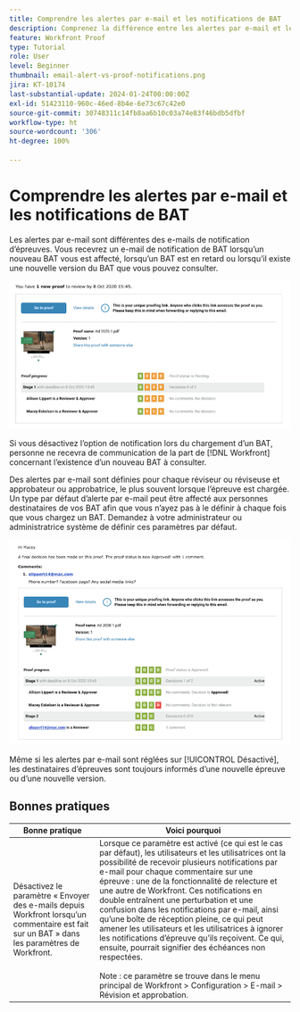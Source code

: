 ```yaml
---
title: Comprendre les alertes par e-mail et les notifications de BAT
description: Comprenez la différence entre les alertes par e-mail et les notifications de BAT dans  [!DNL  Workfront].
feature: Workfront Proof
type: Tutorial
role: User
level: Beginner
thumbnail: email-alert-vs-proof-notifications.png
jira: KT-10174
last-substantial-update: 2024-01-24T00:00:00Z
exl-id: 51423110-960c-46ed-8b4e-6e73c67c42e0
source-git-commit: 30748311c14fb8aa6b10c03a74e83f46bdb5dfbf
workflow-type: ht
source-wordcount: '306'
ht-degree: 100%

---
```


# Comprendre les alertes par e-mail et les notifications de BAT

Les alertes par e-mail sont différentes des e-mails de notification d’épreuves. Vous recevrez un e-mail de notification de BAT lorsqu’un nouveau BAT vous est affecté, lorsqu’un BAT est en retard ou lorsqu’il existe une nouvelle version du BAT que vous pouvez consulter.

![Une image d’un e-mail de notification d’épreuve indiquant qu’il existe un nouveau BAT à consulter.](assets/email-alert-1.png)

Si vous désactivez l’option de notification lors du chargement d’un BAT, personne ne recevra de communication de la part de [!DNL Workfront] concernant l’existence d’un nouveau BAT à consulter.

Des alertes par e-mail sont définies pour chaque réviseur ou réviseuse et approbateur ou approbatrice, le plus souvent lorsque l’épreuve est chargée. Un type par défaut d’alerte par e-mail peut être affecté aux personnes destinataires de vos BAT afin que vous n’ayez pas à le définir à chaque fois que vous chargez un BAT. Demandez à votre administrateur ou administratrice système de définir ces paramètres par défaut.

![Une image d’un e-mail d’alerte indiquant qu’une décision a été prise concernant l’épreuve et qu’il existe un commentaire à consulter.](assets/email-alert-2.png)

Même si les alertes par e-mail sont réglées sur [!UICONTROL Désactivé], les destinataires d’épreuves sont toujours informés d’une nouvelle épreuve ou d’une nouvelle version.

## Bonnes pratiques

| Bonne pratique | Voici pourquoi |
|---|---|
| Désactivez le paramètre « Envoyer des e-mails depuis Workfront lorsqu’un commentaire est fait sur un BAT » dans les paramètres de Workfront. | Lorsque ce paramètre est activé (ce qui est le cas par défaut), les utilisateurs et les utilisatrices ont la possibilité de recevoir plusieurs notifications par e-mail pour chaque commentaire sur une épreuve : une de la fonctionnalité de relecture et une autre de Workfront. Ces notifications en double entraînent une perturbation et une confusion dans les notifications par e-mail, ainsi qu’une boîte de réception pleine, ce qui peut amener les utilisateurs et les utilisatrices à ignorer les notifications d’épreuve qu’ils reçoivent. Ce qui, ensuite, pourrait signifier des échéances non respectées.<br> <br>Note : ce paramètre se trouve dans le menu principal de Workfront > Configuration > E-mail > Révision et approbation. |


